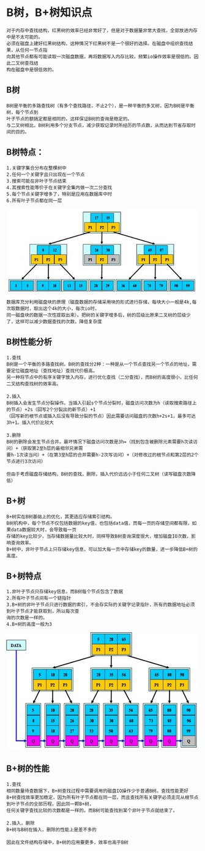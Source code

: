 # B树，B+树知识点

	对于内存中查找结构，红黑树的效率已经非常好了，但是对于数据量非常大查找，全部放进内存中是不太可能的。
	必须在磁盘上建好红黑树结构，这种情况下红黑树不是一个很好的选择。在磁盘中组织查找结果，从任何一节点指
	向其他节点都有可能读取一次磁盘数据，再将数据写入内存比较。频繁io操作效率是很低的。因此二叉树查找结
	构在磁盘中是很低效的。

## B树

	B树是平衡的多路查找树（有多个查找路径，不止2个），是一种平衡的多叉树，因为B树是平衡树，每个节点到
	叶子节点的额搞定都是相同的，这样保证B树的查询是稳定的。
	与二叉树相比，B树利用多个分支节点，减少获取记录时所经历的节点数，从而达到节省存取时间的目的。
	
## B树特点：

	1.关键字集合分布在整棵树中
	2.任何一个关键字且只出现在一个节点
	3.搜索可能在非叶子节点结束
	4.其搜索性能等价于在关键字全集内做一次二分查找
	5.每个节点关键字增多了，特别是应用在数据库中时
	6.所有叶子节点都在同一层
	
![image](https://github.com/williamzhang11/fastTech/blob/master/src/main/java/com/xiu/fastTech/btree/image/btree.jpg)
	
	数据库充分利用磁盘块的原理（磁盘数据的存储采用块的形式进行存储，每块大小一般是4k,每次取数据时，取出这个4k的大小，每次io时，
	同一磁盘块的数据一次性提取出来）。把树的关键字增多后，树的层级比原来二叉树的层级少了，这样可以减少数据查找的次数，降低复杂度
	
## B树性能分析

	1.查找
	B树是一个平衡的多路查找树。B树的查找分2种：一种是从一个节点查找另一个节点的地址，需要定位磁盘地址（查找地址）查找代价极高。
	另一种将节点中的有序关键字放入内存，进行优化查找（二分查找），而B树的高度很小，比任何二叉结构查找树的效率高。
	
	2.插入
	B树插入会发生节点分裂操作。当插入引起s个节点分裂时，磁盘访问次数为h（读取搜索路径上的节点）+2s（回写2个分裂出的新节点）+1
	（回写新的根节点或插入后没有导致分裂的节点）因此需要访问磁盘的次数h+2s+1，最多可达3h+1。插入代价比较大
	
	3.删除
	B树的删除会发生节点合并。最坏情况下磁盘访问次数是3h=（找到包含被删除元素需要h次读访问）+（获取第2至h层的最相邻兄弟需
	要h-1次读当问）+（在第3至h层的合并需要h-2次写访问）+（对修改过的根节点和第2层的2个节点进行3次访问）
	
	但由于考虑磁盘存储结构，B树的查找，删除，插入代价远远小于任何二叉树（读写磁盘次数降低）
	
## B+树

	B+树实在B树基础上的优化，其更适应存储索引结构。
	B树机构中，每个节点不仅包括数据的key值，也包括data值，而每一页的存储空间都有限，如果data数据较大时，会导致每一页
	存储的key比较少，当存储数据量比较大时，同样导致B树查询深度很大，增加磁盘IO次数，影响查询效率。
	B+树中，非叶子节点上只存储key信息，可以加大每一页中存储key的数量，进一步降低B+树的高度。

## B+树特点
	1.非叶子节点只存储key信息，而B树每个节点包含了数据
	2.所有叶子节点间有一个链指针
	3.B+树的非叶子节点只进行数据的索引，不会存实际的关键字记录指针，所有的数据地址必须到叶子节点才能获取到，所以每次查
	询的次数是一样的。
	4.B+树的高度一般为3
	
![image](https://github.com/williamzhang11/fastTech/blob/master/src/main/java/com/xiu/fastTech/btree/image/bplustree.jpg)
	
## B+树的性能

	1.查找
	相同数量待查数据下，B+树查找过程中需要调用的磁盘IO操作少于普通B树。查找性能更好
	B+树查找效率更加稳定，因为所有叶子节点都在同一层，而且查找所有关键字必须走完从根节点到叶子节点的全部历程。因此同一颗B+树，
	任何关键字查找比较的次数都是一样的。而B树可能查找到某个非叶子节点就结束了。
	
	2.插入，删除
	B+树与B树在插入，删除的性能上是差不多的
	
	因此在文件结构存储中，B+树的应用要更多，效率也高于B树
	
	
	
	
	
	
	
	
	
	
	
	
	
	
	
	
	
	
